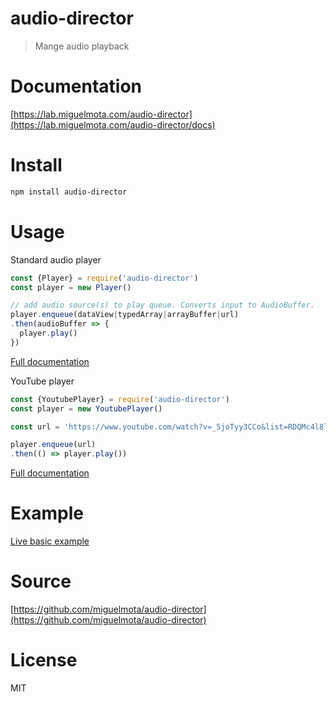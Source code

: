 # audio-director

> Mange audio playback

# Documentation

[https://lab.miguelmota.com/audio-director](https://lab.miguelmota.com/audio-director/docs)

# Install

```bash
npm install audio-director
```

# Usage

Standard audio player

```javascript
const {Player} = require('audio-director')
const player = new Player()

// add audio source(s) to play queue. Converts input to AudioBuffer.
player.enqueue(dataView|typedArray|arrayBuffer|url)
.then(audioBuffer => {
  player.play()
})
```

[Full documentation](https://lab.miguelmota.com/audio-director/docs/Player.html)

YouTube player

```javascript
const {YoutubePlayer} = require('audio-director')
const player = new YoutubePlayer()

const url = 'https://www.youtube.com/watch?v=_5joTyy3CCo&list=RDQMc4l8l2aQrNo'

player.enqueue(url)
.then(() => player.play())
```

[Full documentation](https://lab.miguelmota.com/audio-director/docs/YoutubePlayer.html)

# Example

[Live basic example](https://lab.miguelmota.com/audio-director/example)

# Source

[https://github.com/miguelmota/audio-director](https://github.com/miguelmota/audio-director)

# License

MIT
